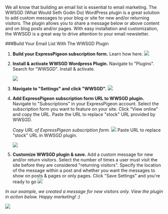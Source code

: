 
We all know that building an email list is essential to email marketing.
The WWSGD (What Would Seth Godin Do) WordPress plugin is a great
solution to add custom messages to your blog or site for new and/or
returning visitors. The plugin allows you to share a message below or
above content and on blog posts and/or pages. With easy installation and
customization, the WWSGD is a great way to drive attention to your email
newsletter.

###Build Your Email List With The WWSGD Plugin


1.  **Build your ExpressPigeon subscription form.** Learn how
    here.
    ![](${blog_base_url}/images/2013/Screenshot-2013-11-03-at-10.11.52-PM.png )

2.  **Install & activate WWSGD Wordpress Plugin.** Navigate to
    "Plugins". Search for "WWSGD". Install & activate.

    ![](${blog_base_url}/images/2013/Screenshot-2013-11-03-at-9.41.11-PM.png )

3.  **Navigate to "Settings" and click "WWSGD".**
    ![](${blog_base_url}/images/2013/Screenshot-2013-11-03-at-9.43.02-PM.png )

4.  **Add ExpressPigeon subscription form URL to WWSGD plugin.** 
    Navigate to "Subscriptions" in your ExpressPigeon account.
    Select the subscription form you want to feature on your site. Click
    "View online" and copy the URL. Paste the URL to replace "stock" URL
    provided by WWSGD.

    *Copy URL of ExpressPigeon subscription form.*
    ![](${blog_base_url}/images/2013/Screenshot-2013-11-03-at-9.54.06-PM.png )
    Paste URL to replace "stock" URL in WWSGD plugin.

    ![](${blog_base_url}/images/2013/Screenshot-2013-11-03-at-10.05.28-PM.png )

5.  **Customize WWSGD plugin & save.** Add a custom message for new
    and/or return visitors. Select the number of times a user must visit
    the site before they are considered "returning visitors". Specify
    the location of the message within a post and whether you want the
    messages to show on posts & pages or only pages. Click "Save
    Settings" and you're ready to go
    ![](${blog_base_url}/images/2013/Screenshot-2013-11-03-at-10.20.47-PM.png )


*In our example, we created a message for new visitors only. View the
plugin in action below. Happy marketing! :)*

![](${blog_base_url}/images/2013/Screenshot-2013-11-03-at-10.06.33-PM.png )
